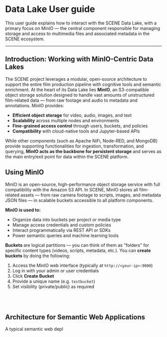 # Data Lake User guide 

This user guide explains how to interact with the SCENE Data Lake, with a primary focus on MinIO — the central component responsible for managing storage and access to multimedia files and associated metadata in the SCENE ecosystem.


---

## Introduction: Working with MinIO-Centric Data Lakes

The SCENE project leverages a modular, open-source architecture to support the entire film production pipeline with cognitive tools and semantic enrichment. At the heart of its Data Lake lies **MinIO**, an S3-compatible object storage solution designed to handle vast amounts of unstructured film-related data — from raw footage and audio to metadata and annotations. MinIO provides:

  - **Efficient object storage** for video, audio, images, and text
  - **Scalability** across multiple nodes and environments
  - **Fine-grained access control** through users, buckets, and policies
  - **Compatibility** with cloud-native tools and Jupyter-based APIs

While other components (such as Apache NiFi, Node-RED, and MongoDB) provide supporting functionalities for ingestion, transformation, and querying, **MinIO acts as the backbone for persistent storage** and serves as the main entry/exit point for data within the SCENE platform.


## Using MinIO

MinIO is an open-source, high-performance object storage service with full compatibility with the Amazon S3 API. In SCENE, MinIO stores all film-related assets — from raw camera footage to scripts, images, and metadata JSON files — in scalable buckets accessible to all platform components.

**MinIO is used to:**

  - Organize data into buckets per project or media type
  - Manage access credentials and custom policies
  - Interact programmatically via REST API or SDKs
  - Power semantic queries and machine learning tools


**Buckets** are logical partitions — you can think of them as "folders" for specific content types (videos, scripts, metadata, etc.).
You can **create buckets** by doing the following:

1. Access the MinIO web interface (typically at `http://<your-ip>:9000`)
2. Log in with your admin or user credentials
3. Click **Create Bucket**
4. Provide a unique name (e.g. `testbucket`)
5. Set visibility (private/public) as required



<!-- <img src="https://github.com/benmomo/scene-ontology-doc/blob/main/docs/img/os.jpg?raw=true" alt="Ontology spectrum" style=" display: block;  margin-left: auto;  margin-right: auto; width: 100%;" /> -->



<br/><br/>




## Architecture for Semantic Web Applications

   
A typical semantic web depl